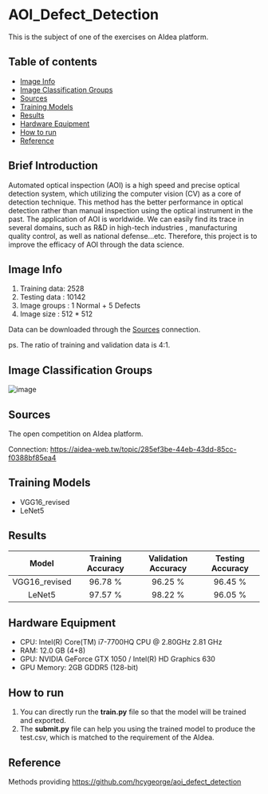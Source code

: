# AOI_Defect_Detection
This is the subject of one of the exercises on AIdea platform.

## Table of contents
* [Image Info](#image-info)
* [Image Classification Groups](#image-classification-groups)
* [Sources](#sources)
* [Training Models](#training-models)
* [Results](#results)
* [Hardware Equipment](#hardware-equipment)
* [How to run](#how-to-run)
* [Reference](#reference)

## Brief Introduction
Automated optical inspection (AOI) is a high speed and precise optical detection system, which utilizing the computer vision (CV) as a core of detection technique. This method has the better performance in optical detection rather than manual inspection using the optical instrument in the past. The application of AOI is worldwide. We can easily find its trace in several domains, such as R&D in high-tech industries , manufacturing quality control, as well as national defense...etc. Therefore, this project is to improve the efficacy of AOI through the data science.

## Image Info
1. Training data: 2528
2. Testing data : 10142
3. Image groups : 1 Normal + 5 Defects
4. Image size   : 512 * 512

Data can be downloaded through the [Sources](#sources) connection.

ps. The ratio of training and validation data is 4:1.

## Image Classification Groups
![image](https://user-images.githubusercontent.com/101628791/188354248-ec0cc3fa-fe34-46b9-a701-8edf507469d6.png)

## Sources
The open competition on AIdea platform. 

Connection: https://aidea-web.tw/topic/285ef3be-44eb-43dd-85cc-f0388bf85ea4

## Training Models
* VGG16_revised
* LeNet5

## Results
| Model | Training Accuracy    | Validation Accuracy    | Testing Accuracy
| :---:   | :---: | :---: | :---: |
| VGG16_revised | 96.78 %   | 96.25 %   | 96.45 %   |
| LeNet5 | 97.57 %   | 98.22 %   | 96.05 %   |

## Hardware Equipment
* CPU: Intel(R) Core(TM) i7-7700HQ CPU @ 2.80GHz   2.81 GHz
* RAM: 12.0 GB (4+8)
* GPU: NVIDIA GeForce GTX 1050 / Intel(R) HD Graphics 630
* GPU Memory: 2GB GDDR5 (128-bit)

## How to run
1. You can directly run the **train.py** file so that the model will be trained and exported.
2. The **submit.py** file can help you using the trained model to produce the test.csv, which is matched to the requirement of the AIdea.

## Reference
Methods providing
https://github.com/hcygeorge/aoi_defect_detection

